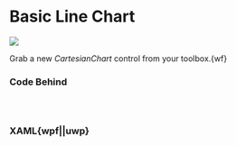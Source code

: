 # Basic Line Chart

![](https://raw.githubusercontent.com/Live-Charts/WebSiteDocs/master/v1/Resources/basicline.jpg)

Grab a new *CartesianChart* control from your toolbox.{wf}

<pulled></pulled>

### Code Behind

```{wpf,!https://raw.githubusercontent.com/beto-rodriguez/Live-Charts/master/Examples/Wpf/CartesianChart/PointShapeLine/PointShapeLineExample.cs}

```

```{uwp,!https://raw.githubusercontent.com/beto-rodriguez/Live-Charts/master/Examples/Uwp/CartesianChart/PointShapeLine/PointShapeLineExample.xaml.cs}

```

```{wf,!https://raw.githubusercontent.com/beto-rodriguez/Live-Charts/master/Examples/WinForms/Cartesian/BasicLine/BasicLineExample.cs}

```

### XAML{wpf||uwp}

```{wpf,!https://raw.githubusercontent.com/beto-rodriguez/Live-Charts/master/Examples/Wpf/CartesianChart/PointShapeLine/PointShapeLineExample.xaml}

```

```{uwp,!https://raw.githubusercontent.com/beto-rodriguez/Live-Charts/master/Examples/Uwp/CartesianChart/PointShapeLine/PointShapeLineExample.xaml}

```